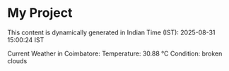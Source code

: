 # My Project

This content is dynamically generated in Indian Time (IST): 2025-08-31 15:00:24 IST


Current Weather in Coimbatore:
Temperature: 30.88 °C
Condition: broken clouds
